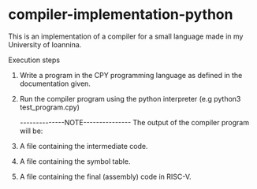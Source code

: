 # compiler-implementation-python
This is an implementation of a compiler for a small language made in my University of Ioannina. 

Execution steps
1. Write a program in the CPY programming language as defined in the documentation given.
2. Run the compiler program using the python interpreter (e.g python3 test_program.cpy)

   --------------NOTE---------------
The output of the compiler program will be:
  1. A file containing the intermediate code.
  2. A file containing the symbol table.
  3. A file containing the final (assembly) code in RISC-V. 

